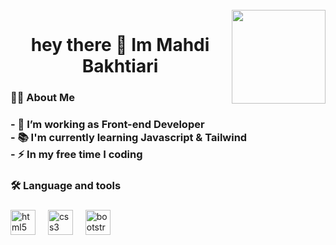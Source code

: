 <br clear="both">

<img align="right" height="150" src="https://media4.giphy.com/media/v1.Y2lkPTc5MGI3NjExbmV4d2Vla3ljbmpjamEzYnhncTNmMGV1Z2NmZmlrangzNW9od3V5biZlcD12MV9pbnRlcm5hbF9naWZfYnlfaWQmY3Q9Zw/oFYKw5OTZBZzVONpUh/giphy.gif"  />

###

<div align="center">
</div>

###

<h1 align="center">hey there 👋 Im Mahdi Bakhtiari</h1>

###

<h3 align="left">👩‍💻  About Me</h3>

###

<h3 align="left">- 🔭 I’m working as Front-end Developer<br>- 📚 I'm currently learning Javascript & Tailwind <br>- ⚡ In my free time I coding</h3>

###

<h3 align="left">🛠 Language and tools</h3>

###

<div align="left">
  <img src="https://cdn.jsdelivr.net/gh/devicons/devicon/icons/html5/html5-original.svg" height="40" alt="html5 logo"  />
  <img width="12" />
  <img src="https://cdn.jsdelivr.net/gh/devicons/devicon/icons/css3/css3-original.svg" height="40" alt="css3 logo"  />
  <img width="12" />
  <img src="https://cdn.jsdelivr.net/gh/devicons/devicon/icons/bootstrap/bootstrap-original.svg" height="40" alt="bootstrap logo"  />
</div>

###
